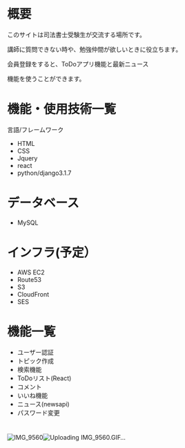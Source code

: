 
# 概要
 
このサイトは司法書士受験生が交流する場所です。

講師に質問できない時や、勉強仲間が欲しいときに役立ちます。

会員登録をすると、ToDoアプリ機能と最新ニュース

機能を使うことができます。
 
# 機能・使用技術一覧
 
言語/フレームワーク
 * HTML
 * CSS
 * Jquery
 * react
 * python/django3.1.7
# データベース
 * MySQL
# インフラ(予定）
 * AWS EC2
 * Route53
 * S3
 * CloudFront
 * SES
 
# 機能一覧
 
* ユーザー認証
* トピック作成
* 検索機能
* ToDoリスト(React)
* コメント
* いいね機能
* ニュース(newsapi)
* パスワード変更
 
# 
 
![IMG_9560](https://user-images.githubusercontent.com/71582944/115111798-01a29680-9fbd-11eb-87eb-f32b6bbd86c0.GIF)![Uploading IMG_9560.GIF…]()


